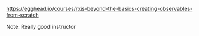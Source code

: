 https://egghead.io/courses/rxjs-beyond-the-basics-creating-observables-from-scratch

Note:
Really good instructor
